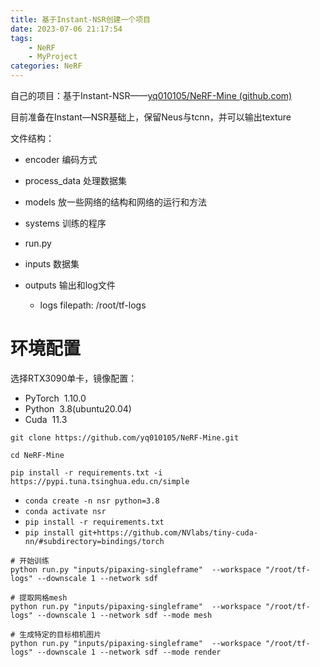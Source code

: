 ```yaml
---
title: 基于Instant-NSR创建一个项目
date: 2023-07-06 21:17:54
tags:
    - NeRF
    - MyProject
categories: NeRF
---
```


自己的项目：基于Instant-NSR——[yq010105/NeRF-Mine (github.com)](https://github.com/yq010105/NeRF-Mine)

<!-- more -->

目前准备在Instant—NSR基础上，保留Neus与tcnn，并可以输出texture

文件结构：
- encoder 编码方式
- process_data 处理数据集
- models 放一些网络的结构和网络的运行和方法
- systems 训练的程序
- run.py

- inputs 数据集
- outputs 输出和log文件
    - logs filepath: /root/tf-logs

# 环境配置
选择RTX3090单卡，镜像配置：

- PyTorch  1.10.0
- Python  3.8(ubuntu20.04)
- Cuda  11.3

```
git clone https://github.com/yq010105/NeRF-Mine.git

cd NeRF-Mine

pip install -r requirements.txt -i https://pypi.tuna.tsinghua.edu.cn/simple
```


- `conda create -n nsr python=3.8`
- `conda activate nsr`
- `pip install -r requirements.txt`
- `pip install git+https://github.com/NVlabs/tiny-cuda-nn/#subdirectory=bindings/torch`

```
# 开始训练
python run.py "inputs/pipaxing-singleframe"  --workspace "/root/tf-logs" --downscale 1 --network sdf

# 提取网格mesh
python run.py "inputs/pipaxing-singleframe"  --workspace "/root/tf-logs" --downscale 1 --network sdf --mode mesh

# 生成特定的目标相机图片
python run.py "inputs/pipaxing-singleframe"  --workspace "/root/tf-logs" --downscale 1 --network sdf --mode render
```
